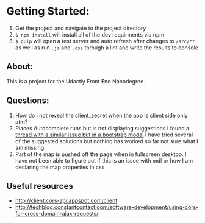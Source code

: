 # Getting Started:

1. Get the project and navigate to the project directory 
2. `$ npm install` will install all of the dev requirments via npm
3. `$ gulp` will open a test server and auto refresh after changes to `/src/**` as well as run `.js` and `.css` through a lint and write the results to console

## About:

This is a project for the Udactiy Front End Nanodegree.

## Questions:

1. How do i not reveal the client_secret when the app is client side only atm?
2. Places Autocomplete runs but is not displaying suggestions I found a [thread with a similar issue but in a bootstrap modal](http://stackoverflow.com/questions/10957781/google-maps-autocomplete-result-in-bootstrap-modal-dialog)
I have tried several of the suggested solutions but nothing has worked so far not sure what I am missing.
3. Part of the map is pushed off the page when in fullscreen desktop. I have not been able to figure out if this is an issue with mdl or how I am declaring the map properties in css

## Useful resources

* http://client.cors-api.appspot.com/client
* http://techblog.constantcontact.com/software-development/using-cors-for-cross-domain-ajax-requests/
